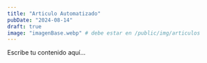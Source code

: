 ```yaml
---
title: "Articulo Automatizado"
pubDate: "2024-08-14"
draft: true
image: "imagenBase.webp" # debe estar en /public/img/articulos
---
```


<!-- 
# Markdown soporta:
# - **negrita** y _cursiva._
# - listas
# - [hipervínculos](https://astro.build)
# - ¡y más! 
-->

Escribe tu contenido aquí...
